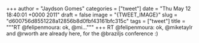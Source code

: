 
+++
author = "Jaydson Gomes"
categories = ["tweet"]
date = "Thu May 12 18:40:01 +0000 2011"
draft = false
image = "{TWEET_IMAGE}"
slug = "d600756d8551228a12856b8d0fbf43161bfc315c"
tags = ["tweet"]
title = """RT @felipenmoura: ok, @mi..."""
+++
RT @felipenmoura: ok, @miketaylr and @rworth are already here, for the @braziljs conference :)
